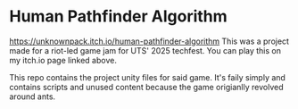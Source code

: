 # Human Pathfinder Algorithm 
https://unknownpack.itch.io/human-pathfinder-algorithm 
This was a project made for a riot-led game jam for UTS' 2025 techfest. You can play this on my itch.io page linked above.

This repo contains the project unity files for said game. It's faily simply and contains scripts and unused content because the game origianlly revolved around ants.

